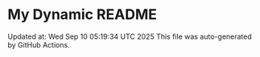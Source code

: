 # My Dynamic README
Updated at: Wed Sep 10 05:19:34 UTC 2025
This file was auto-generated by GitHub Actions.
